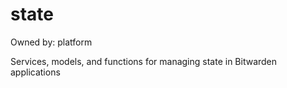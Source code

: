 # state

Owned by: platform

Services, models, and functions for managing state in Bitwarden applications
